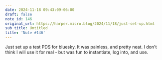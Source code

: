 ```yaml
---
date: 2024-11-18 09:43:09-06:00
draft: false
note_id: 146
original_url: https://harper.micro.blog/2024/11/18/just-set-up.html
sub_title: Untitled
title: 'Note #146'
---
```


Just set up a test PDS for bluesky. It was painless, and pretty neat. I don't think I will use it for real - but was fun to instantiate, log into, and use.
